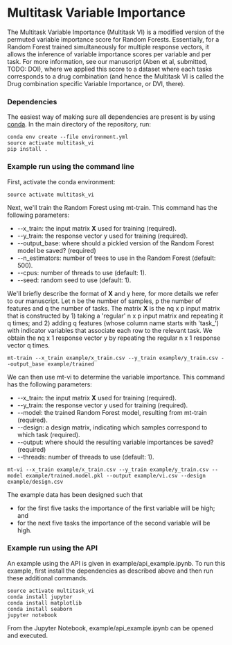 # Multitask Variable Importance #

The Multitask Variable Importance (Multitask VI) is a modified version of the permuted variable importance score for Random Forests. Essentially, for a Random Forest trained simultaneously for multiple response vectors, it allows the inference of variable importance scores per variable and per task. For more information, see our manuscript (Aben et al, submitted, TODO: DOI), where we applied this score to a dataset where each tasks corresponds to a drug combination (and hence the Multitask VI is called the Drug combination specific Variable Importance, or DVI, there).

### Dependencies ###

The easiest way of making sure all dependencies are present is by using [conda](https://conda.io/docs/user-guide/install/download.html). In the main directory of the repository, run:
```
conda env create --file environment.yml
source activate multitask_vi
pip install .
```

### Example run using the command line ###

First, activate the conda environment:
```
source activate multitask_vi
```

Next, we'll train the Random Forest using mt-train. This command has the following parameters:

* --x\_train: the input matrix **X** used for training (required).
* --y\_train: the response vector y used for training (required).
* --output\_base: where should a pickled version of the Random Forest model be saved? (required)
* --n\_estimators: number of trees to use in the Random Forest (default: 500).
* --cpus: number of threads to use (default: 1).
* --seed: random seed to use (default: 1).

We'll briefly describe the format of **X** and y here, for more details we refer to our manuscript. Let n be the number of samples, p the number of features and q the number of tasks. The matrix **X** is the nq x p input matrix that is constructed by 1) taking a 'regular' n x p input matrix and repeating it q times; and 2) adding q features (whose column name starts with 'task\_') with indicator variables that associate each row to the relevant task. We obtain the nq x 1 response vector y by repeating the regular n x 1 response vector q times.
```
mt-train --x_train example/x_train.csv --y_train example/y_train.csv --output_base example/trained
```

We can then use mt-vi to determine the variable importance. This command has the following parameters:

* --x\_train: the input matrix **X** used for training (required).
* --y\_train: the response vector y used for training (required).
* --model: the trained Random Forest model, resulting from mt-train (required).
* --design: a design matrix, indicating which samples correspond to which task (required).
* --output: where should the resulting variable importances be saved? (required)
* --threads: number of threads to use (default: 1).

```
mt-vi --x_train example/x_train.csv --y_train example/y_train.csv --model example/trained.model.pkl --output example/vi.csv --design example/design.csv
```
The example data has been designed such that

* for the first five tasks the importance of the first variable will be high; and
* for the next five tasks the importance of the second variable will be high.

### Example run using the API ###
An example using the API is given in example/api\_example.ipynb. To run this example, first install the dependencies as described above and then run these additional commands.
```
source activate multitask_vi
conda install jupyter
conda install matplotlib
conda install seaborn
jupyter notebook
```
From the Jupyter Notebook, example/api\_example.ipynb can be opened and executed.